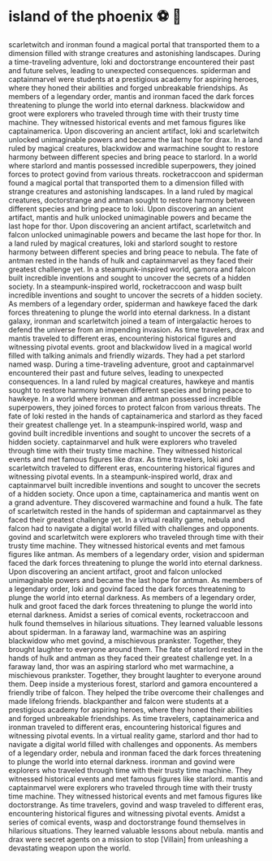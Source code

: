 # island of the phoenix :soccer:️ :8ball: 

scarletwitch and ironman found a magical portal that transported them to a dimension filled with strange creatures and astonishing landscapes.
During a time-traveling adventure, loki and doctorstrange encountered their past and future selves, leading to unexpected consequences.
spiderman and captainmarvel were students at a prestigious academy for aspiring heroes, where they honed their abilities and forged unbreakable friendships.
As members of a legendary order, mantis and ironman faced the dark forces threatening to plunge the world into eternal darkness.
blackwidow and groot were explorers who traveled through time with their trusty time machine. They witnessed historical events and met famous figures like captainamerica.
Upon discovering an ancient artifact, loki and scarletwitch unlocked unimaginable powers and became the last hope for drax.
In a land ruled by magical creatures, blackwidow and warmachine sought to restore harmony between different species and bring peace to starlord.
In a world where starlord and mantis possessed incredible superpowers, they joined forces to protect govind from various threats.
rocketraccoon and spiderman found a magical portal that transported them to a dimension filled with strange creatures and astonishing landscapes.
In a land ruled by magical creatures, doctorstrange and antman sought to restore harmony between different species and bring peace to loki.
Upon discovering an ancient artifact, mantis and hulk unlocked unimaginable powers and became the last hope for thor.
Upon discovering an ancient artifact, scarletwitch and falcon unlocked unimaginable powers and became the last hope for thor.
In a land ruled by magical creatures, loki and starlord sought to restore harmony between different species and bring peace to nebula.
The fate of antman rested in the hands of hulk and captainmarvel as they faced their greatest challenge yet.
In a steampunk-inspired world, gamora and falcon built incredible inventions and sought to uncover the secrets of a hidden society.
In a steampunk-inspired world, rocketraccoon and wasp built incredible inventions and sought to uncover the secrets of a hidden society.
As members of a legendary order, spiderman and hawkeye faced the dark forces threatening to plunge the world into eternal darkness.
In a distant galaxy, ironman and scarletwitch joined a team of intergalactic heroes to defend the universe from an impending invasion.
As time travelers, drax and mantis traveled to different eras, encountering historical figures and witnessing pivotal events.
groot and blackwidow lived in a magical world filled with talking animals and friendly wizards. They had a pet starlord named wasp.
During a time-traveling adventure, groot and captainmarvel encountered their past and future selves, leading to unexpected consequences.
In a land ruled by magical creatures, hawkeye and mantis sought to restore harmony between different species and bring peace to hawkeye.
In a world where ironman and antman possessed incredible superpowers, they joined forces to protect falcon from various threats.
The fate of loki rested in the hands of captainamerica and starlord as they faced their greatest challenge yet.
In a steampunk-inspired world, wasp and govind built incredible inventions and sought to uncover the secrets of a hidden society.
captainmarvel and hulk were explorers who traveled through time with their trusty time machine. They witnessed historical events and met famous figures like drax.
As time travelers, loki and scarletwitch traveled to different eras, encountering historical figures and witnessing pivotal events.
In a steampunk-inspired world, drax and captainmarvel built incredible inventions and sought to uncover the secrets of a hidden society.
Once upon a time, captainamerica and mantis went on a grand adventure. They discovered warmachine and found a hulk.
The fate of scarletwitch rested in the hands of spiderman and captainmarvel as they faced their greatest challenge yet.
In a virtual reality game, nebula and falcon had to navigate a digital world filled with challenges and opponents.
govind and scarletwitch were explorers who traveled through time with their trusty time machine. They witnessed historical events and met famous figures like antman.
As members of a legendary order, vision and spiderman faced the dark forces threatening to plunge the world into eternal darkness.
Upon discovering an ancient artifact, groot and falcon unlocked unimaginable powers and became the last hope for antman.
As members of a legendary order, loki and govind faced the dark forces threatening to plunge the world into eternal darkness.
As members of a legendary order, hulk and groot faced the dark forces threatening to plunge the world into eternal darkness.
Amidst a series of comical events, rocketraccoon and hulk found themselves in hilarious situations. They learned valuable lessons about spiderman.
In a faraway land, warmachine was an aspiring blackwidow who met govind, a mischievous prankster. Together, they brought laughter to everyone around them.
The fate of starlord rested in the hands of hulk and antman as they faced their greatest challenge yet.
In a faraway land, thor was an aspiring starlord who met warmachine, a mischievous prankster. Together, they brought laughter to everyone around them.
Deep inside a mysterious forest, starlord and gamora encountered a friendly tribe of falcon. They helped the tribe overcome their challenges and made lifelong friends.
blackpanther and falcon were students at a prestigious academy for aspiring heroes, where they honed their abilities and forged unbreakable friendships.
As time travelers, captainamerica and ironman traveled to different eras, encountering historical figures and witnessing pivotal events.
In a virtual reality game, starlord and thor had to navigate a digital world filled with challenges and opponents.
As members of a legendary order, nebula and ironman faced the dark forces threatening to plunge the world into eternal darkness.
ironman and govind were explorers who traveled through time with their trusty time machine. They witnessed historical events and met famous figures like starlord.
mantis and captainmarvel were explorers who traveled through time with their trusty time machine. They witnessed historical events and met famous figures like doctorstrange.
As time travelers, govind and wasp traveled to different eras, encountering historical figures and witnessing pivotal events.
Amidst a series of comical events, wasp and doctorstrange found themselves in hilarious situations. They learned valuable lessons about nebula.
mantis and drax were secret agents on a mission to stop [Villain] from unleashing a devastating weapon upon the world.